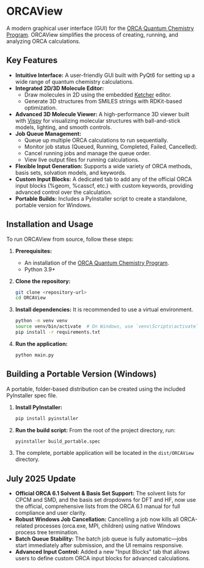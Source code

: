 # ORCAView

A modern graphical user interface (GUI) for the [ORCA Quantum Chemistry Program](https://orcaforum.kofo.mpg.de/). ORCAView simplifies the process of creating, running, and analyzing ORCA calculations.

## Key Features

- **Intuitive Interface:** A user-friendly GUI built with PyQt6 for setting up a wide range of quantum chemistry calculations.
- **Integrated 2D/3D Molecule Editor:**
    - Draw molecules in 2D using the embedded [Ketcher](https://lifescience.opensource.epam.com/ketcher/index.html) editor.
    - Generate 3D structures from SMILES strings with RDKit-based optimization.
- **Advanced 3D Molecule Viewer:** A high-performance 3D viewer built with [Vispy](http://vispy.org/) for visualizing molecular structures with ball-and-stick models, lighting, and smooth controls.
- **Job Queue Management:**
    - Queue up multiple ORCA calculations to run sequentially.
    - Monitor job status (Queued, Running, Completed, Failed, Cancelled).
    - Cancel running jobs and manage the queue order.
    - View live output files for running calculations.
- **Flexible Input Generation:** Supports a wide variety of ORCA methods, basis sets, solvation models, and keywords.
- **Custom Input Blocks:** A dedicated tab to add any of the official ORCA input blocks (%geom, %casscf, etc.) with custom keywords, providing advanced control over the calculation.
- **Portable Builds:** Includes a PyInstaller script to create a standalone, portable version for Windows.

## Installation and Usage

To run ORCAView from source, follow these steps:

1.  **Prerequisites:**
    -   An installation of the [ORCA Quantum Chemistry Program](https://orcaforum.kofo.mpg.de/).
    -   Python 3.9+

2.  **Clone the repository:**
    ```bash
    git clone <repository-url>
    cd ORCAView
    ```

3.  **Install dependencies:**
    It is recommended to use a virtual environment.
    ```bash
    python -m venv venv
    source venv/bin/activate  # On Windows, use `venv\Scripts\activate`
    pip install -r requirements.txt
    ```

4.  **Run the application:**
    ```bash
    python main.py
    ```

## Building a Portable Version (Windows)

A portable, folder-based distribution can be created using the included PyInstaller spec file.

1.  **Install PyInstaller:**
    ```bash
    pip install pyinstaller
    ```

2.  **Run the build script:**
    From the root of the project directory, run:
    ```bash
    pyinstaller build_portable.spec
    ```

3.  The complete, portable application will be located in the `dist/ORCAView` directory.

## July 2025 Update
- **Official ORCA 6.1 Solvent & Basis Set Support:** The solvent lists for CPCM and SMD, and the basis set dropdowns for DFT and HF, now use the official, comprehensive lists from the ORCA 6.1 manual for full compliance and user clarity.
- **Robust Windows Job Cancellation:** Cancelling a job now kills all ORCA-related processes (orca.exe, MPI, children) using native Windows process tree termination.
- **Batch Queue Stability:** The batch job queue is fully automatic—jobs start immediately after submission, and the UI remains responsive.
- **Advanced Input Control:** Added a new "Input Blocks" tab that allows users to define custom ORCA input blocks for advanced calculations.
